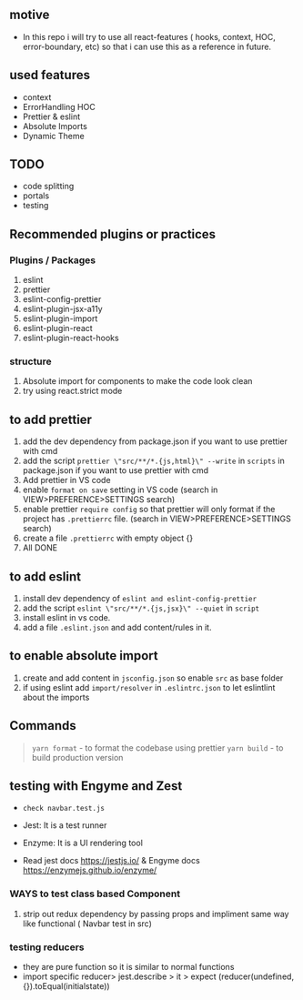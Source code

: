 ## motive

- In this repo i will try to use all react-features ( hooks, context, HOC, error-boundary, etc) so that i can use this as a reference in future.

## used features

- context
- ErrorHandling HOC
- Prettier & eslint
- Absolute Imports
- Dynamic Theme

## TODO

- code splitting
- portals
- testing

## Recommended plugins or practices

### Plugins / Packages

1. eslint
2. prettier
3. eslint-config-prettier
4. eslint-plugin-jsx-a11y
5. eslint-plugin-import
6. eslint-plugin-react
7. eslint-plugin-react-hooks

### structure

1. Absolute import for components to make the code look clean
2. try using react.strict mode

## to add prettier

1. add the dev dependency from package.json if you want to use prettier with cmd
2. add the script `prettier \"src/**/*.{js,html}\" --write` in `scripts` in package.json if you want to use prettier with cmd
3. Add prettier in VS code
4. enable `format on save` setting in VS code (search in VIEW>PREFERENCE>SETTINGS search)
5. enable prettier `require config` so that prettier will only format if the project has `.prettierrc` file. (search in VIEW>PREFERENCE>SETTINGS search)
6. create a file `.prettierrc` with empty object {}
7. All DONE

## to add eslint

1. install dev dependency of `eslint and eslint-config-prettier`
2. add the script `eslint \"src/**/*.{js,jsx}\" --quiet` in `script`
3. install eslint in vs code.
4. add a file `.eslint.json` and add content/rules in it.

## to enable absolute import

1. create and add content in `jsconfig.json` so enable `src` as base folder
2. if using eslint add `import/resolver` in `.eslintrc.json` to let eslintlint about the imports

## Commands

> `yarn format` - to format the codebase using prettier
> `yarn build` - to build production version

## testing with Engyme and Zest

- `check navbar.test.js`

- Jest: It is a test runner
- Enzyme: It is a UI rendering tool
- Read jest docs https://jestjs.io/ & Engyme docs https://enzymejs.github.io/enzyme/

### WAYS to test class based Component

1. strip out redux dependency by passing props and impliment same way like functional ( Navbar test in src)

### testing reducers

- they are pure function so it is similar to normal functions
- import specific reducer> jest.describe > it > expect (reducer(undefined, {}).toEqual(initialstate))

###
